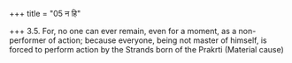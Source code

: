 +++
title = "05 न हि"

+++
3.5. For, no one can ever remain, even for a moment, as a non-performer
of action; because everyone, being not master of himself, is forced to
perform action by the Strands born of the Prakrti (Material cause)
